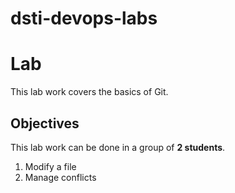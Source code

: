 # dsti-devops-labs
# Lab

This lab work covers the basics of Git.

## Objectives

This lab work can be done in a group of **2 students**.

1. Modify a file
2. Manage conflicts
